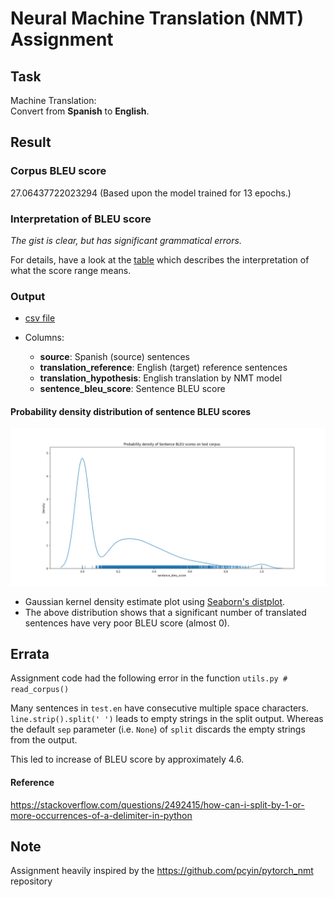 # Neural Machine Translation (NMT) Assignment

## Task
Machine Translation:  
Convert from **Spanish** to **English**.

## Result
### Corpus BLEU score
27.06437722023294 (Based upon the model trained for 13 epochs.)

### Interpretation of BLEU score
*The gist is clear, but has significant grammatical errors.*

For details, have a look at the [table](https://cloud.google.com/translate/automl/docs/evaluate#interpretation) which describes the interpretation of what the score range means.

### Output
- [csv file](./outputs/test_es_en_translation.csv)

- Columns:
    - **source**: Spanish (source) sentences
    - **translation_reference**: English (target) reference sentences
    - **translation_hypothesis**: English translation by NMT model
    - **sentence_bleu_score**: Sentence BLEU score
  
#### Probability density distribution of sentence BLEU scores
![Probability density distribution of sentence BLEU scores](./outputs/sentence_bleu_score_prob_density.png "Probability density distribution of sentence BLEU scores")

- Gaussian kernel density estimate plot using [Seaborn's distplot](https://seaborn.pydata.org/generated/seaborn.distplot.html).
- The above distribution shows that a significant number of translated sentences have very poor BLEU score (almost 0).


## Errata
Assignment code had the following error in the function
`utils.py # read_corpus()`  
 
Many sentences in `test.en` have consecutive multiple space characters. 
`line.strip().split(' ')` leads to empty strings in the split output.
Whereas the default `sep` parameter (i.e. `None`) of `split` discards the empty strings from the output.  

This led to increase of BLEU score by approximately 4.6.

#### Reference
https://stackoverflow.com/questions/2492415/how-can-i-split-by-1-or-more-occurrences-of-a-delimiter-in-python

## Note
Assignment heavily inspired by the https://github.com/pcyin/pytorch_nmt repository
